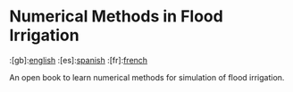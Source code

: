 Numerical Methods in Flood Irrigation
=====================================

:[gb]:[english](README.md) :[es]:[spanish](README.es.md)
:[fr]:[french](README.fr.md)

An open book to learn numerical methods for simulation of flood irrigation.
